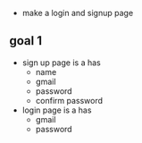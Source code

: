 - make a login and signup page

## goal 1
- sign up page is a has
    - name
    - gmail
    - password
    - confirm password
- login page is a has
    - gmail
    - password
